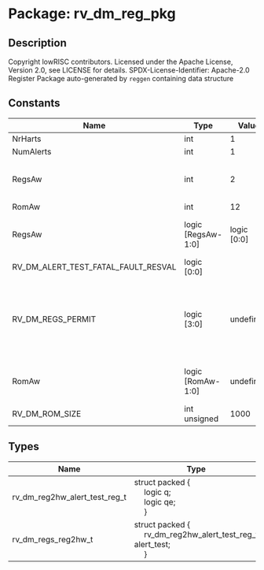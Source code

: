 # Package: rv_dm_reg_pkg

## Description

Copyright lowRISC contributors.
 Licensed under the Apache License, Version 2.0, see LICENSE for details.
 SPDX-License-Identifier: Apache-2.0
 Register Package auto-generated by `reggen` containing data structure
 

## Constants

| Name                                | Type               | Value       | Description                                                            |
| ----------------------------------- | ------------------ | ----------- | ---------------------------------------------------------------------- |
| NrHarts                             | int                | 1           |                                                                        |
| NumAlerts                           | int                | 1           |                                                                        |
| RegsAw                              | int                | 2           | Address widths within the block                                        |
| RomAw                               | int                | 12          |                                                                        |
| RegsAw                              | logic [RegsAw-1:0] | logic [0:0] | Register offsets for regs interface                                    |
| RV_DM_ALERT_TEST_FATAL_FAULT_RESVAL | logic [0:0]        |             |                                                                        |
| RV_DM_REGS_PERMIT                   | logic [3:0]        | undefined   | Register width information to check illegal writes for regs interface  |
| RomAw                               | logic [RomAw-1:0]  | undefined   | Window parameters for rom interface                                    |
| RV_DM_ROM_SIZE                      | int unsigned       | 1000        |                                                                        |
## Types

| Name                          | Type                                                                                                                                                                     | Description                             |
| ----------------------------- | ------------------------------------------------------------------------------------------------------------------------------------------------------------------------ | --------------------------------------- |
| rv_dm_reg2hw_alert_test_reg_t | struct packed {<br><span style="padding-left:20px">     logic        q;<br><span style="padding-left:20px">     logic        qe;<br><span style="padding-left:20px">   } |                                         |
| rv_dm_regs_reg2hw_t           | struct packed {<br><span style="padding-left:20px">     rv_dm_reg2hw_alert_test_reg_t alert_test;<br><span style="padding-left:20px">    }                               | Register -> HW type for regs interface  |
